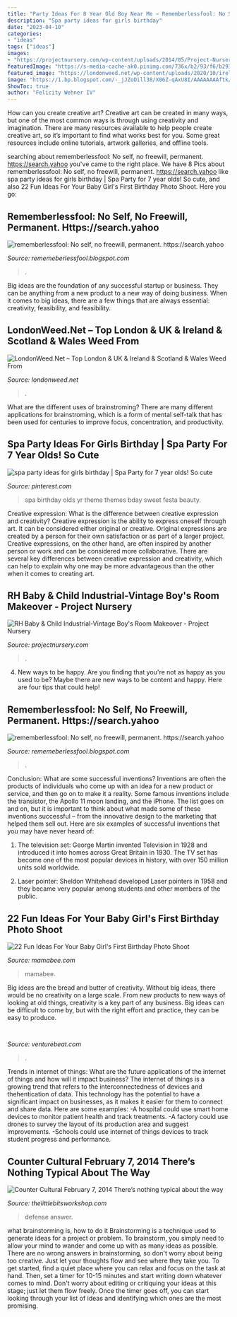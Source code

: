 ```yaml
---
title: "Party Ideas For 8 Year Old Boy Near Me ~ Rememberlessfool: No Self, No Freewill, Permanent. Https://search.yahoo"
description: "Spa party ideas for girls birthday"
date: "2023-04-10"
categories:
- "ideas"
tags: ["ideas"]
images:
- "https://projectnursery.com/wp-content/uploads/2014/05/Project-Nursery_0203-1024x682.jpg"
featuredImage: "https://s-media-cache-ak0.pinimg.com/736x/b2/93/f6/b293f6e561a35317288bc0820d7a7c54.jpg"
featured_image: "https://londonweed.net/wp-content/uploads/2020/10/irelandcannabis-300x197.jpg"
image: "https://1.bp.blogspot.com/-_jJZoDill38/X06Z-qAxU8I/AAAAAAAAftk/pu07Z8B2Dlk0worHertkb08XqfPHxoWrwCLcBGAsYHQ/s640/Untitled2005.png"
ShowToc: true
author: "Felicity Wehner IV"
---
```



How can you create creative art?
Creative art can be created in many ways, but one of the most common ways is through using creativity and imagination. There are many resources available to help people create creative art, so it’s important to find what works best for you. Some great resources include online tutorials, artwork galleries, and offline tools.

	

		
searching about rememberlessfool: No self, no freewill, permanent. https://search.yahoo you've came to the right place. We have 8 Pics about rememberlessfool: No self, no freewill, permanent. https://search.yahoo like spa party ideas for girls birthday | Spa Party for 7 year olds! So cute,  and also 22 Fun Ideas For Your Baby Girl&#039;s First Birthday Photo Shoot. Here you go:
		
    
## Rememberlessfool: No Self, No Freewill, Permanent. Https://search.yahoo

<img loading=lazy src="https://1.bp.blogspot.com/-Lm9peN0FyG8/X06aPr244EI/AAAAAAAAfxU/z40FtjmapU4oPi9hMvyqJQVLiabCGVXDACLcBGAsYHQ/s640/Untitled2064.png" onerror="this.onerror=null;this.src='https://tse2.mm.bing.net/th?id=OIP.SMPOL4t9vU5CiF2jLcfl4gHaEK&amp;pid=15.1';" alt="rememberlessfool: No self, no freewill, permanent. https://search.yahoo">

_Source: rememeberlessfool.blogspot.com_

>. 

	

Big ideas are the foundation of any successful startup or business. They can be anything from a new product to a new way of doing business. When it comes to big ideas, there are a few things that are always essential: creativity, feasibility, and feasibility.

    
## LondonWeed.Net – Top London &amp; UK &amp; Ireland &amp; Scotland &amp; Wales Weed From

<img loading=lazy src="https://londonweed.net/wp-content/uploads/2020/10/irelandcannabis-300x197.jpg" onerror="this.onerror=null;this.src='https://tse1.mm.bing.net/th?id=OIP.yK0HsEry_qYUFgmqdG_BzAAAAA&amp;pid=15.1';" alt="LondonWeed.Net – Top London &amp; UK &amp; Ireland &amp; Scotland &amp; Wales Weed From">

_Source: londonweed.net_

>. 

	

What are the different uses of brainstroming?
There are many different applications for brainstroming, which is a form of mental self-talk that has been used for centuries to improve focus, concentration, and productivity.

    
## Spa Party Ideas For Girls Birthday | Spa Party For 7 Year Olds! So Cute

<img loading=lazy src="https://s-media-cache-ak0.pinimg.com/736x/b2/93/f6/b293f6e561a35317288bc0820d7a7c54.jpg" onerror="this.onerror=null;this.src='https://tse2.mm.bing.net/th?id=OIP.7RN69EBWZC19qgJ4VIRwjwHaLE&amp;pid=15.1';" alt="spa party ideas for girls birthday | Spa Party for 7 year olds! So cute">

_Source: pinterest.com_

>spa birthday olds yr theme themes bday sweet festa beauty. 

	

Creative expression: What is the difference between creative expression and creativity?
Creative expression is the ability to express oneself through art. It can be considered either original or creative. Original expressions are created by a person for their own satisfaction or as part of a larger project. Creative expressions, on the other hand, are often inspired by another person or work and can be considered more collaborative. There are several key differences between creative expression and creativity, which can help to explain why one may be more advantageous than the other when it comes to creating art.

    
## RH Baby &amp; Child Industrial-Vintage Boy&#039;s Room Makeover - Project Nursery

<img loading=lazy src="https://projectnursery.com/wp-content/uploads/2014/05/Project-Nursery_0203-1024x682.jpg" onerror="this.onerror=null;this.src='https://tse3.mm.bing.net/th?id=OIP.DGBG6GDvi4gz4KzMlwFg4wHaE7&amp;pid=15.1';" alt="RH Baby &amp; Child Industrial-Vintage Boy&#039;s Room Makeover - Project Nursery">

_Source: projectnursery.com_

>. 

	

4. New ways to be happy.
Are you finding that you're not as happy as you used to be? Maybe there are new ways to be content and happy. Here are four tips that could help!

    
## Rememberlessfool: No Self, No Freewill, Permanent. Https://search.yahoo

<img loading=lazy src="https://1.bp.blogspot.com/-_jJZoDill38/X06Z-qAxU8I/AAAAAAAAftk/pu07Z8B2Dlk0worHertkb08XqfPHxoWrwCLcBGAsYHQ/s640/Untitled2005.png" onerror="this.onerror=null;this.src='https://tse2.mm.bing.net/th?id=OIP.EqsxW4vcVCApt3cj7eqpLQHaEK&amp;pid=15.1';" alt="rememberlessfool: No self, no freewill, permanent. https://search.yahoo">

_Source: rememeberlessfool.blogspot.com_

>. 

	

Conclusion: What are some successful inventions?
Inventions are often the products of individuals who come up with an idea for a new product or service, and then go on to make it a reality. Some famous inventions include the transistor, the Apollo 11 moon landing, and the iPhone. The list goes on and on, but it is important to think about what made some of these inventions successful – from the innovative design to the marketing that helped them sell out. Here are six examples of successful inventions that you may have never heard of:
1. The television set: George Martin invented Television in 1928 and introduced it into homes across Great Britain in 1930. The TV set has become one of the most popular devices in history, with over 150 million units sold worldwide.

2. Laser pointer: Sheldon Whitehead developed Laser pointers in 1958 and they became very popular among students and other members of the public.

    
## 22 Fun Ideas For Your Baby Girl&#039;s First Birthday Photo Shoot

<img loading=lazy src="https://mamabee.com/wp-content/uploads/2014/09/all-who-want-to-party-are-invited.jpg" onerror="this.onerror=null;this.src='https://tse4.mm.bing.net/th?id=OIP.1PUy4u2ke-TE9Qs48P9dLAHaFT&amp;pid=15.1';" alt="22 Fun Ideas For Your Baby Girl&#039;s First Birthday Photo Shoot">

_Source: mamabee.com_

>mamabee. 

	

Big ideas are the bread and butter of creativity. Without big ideas, there would be no creativity on a large scale. From new products to new ways of looking at old things, creativity is a key part of any business. Big ideas can be difficult to come by, but with the right effort and practice, they can be easy to produce.

    
## 

<img loading=lazy src="https://venturebeat.com/wp-content/uploads/2020/01/nvidia-G-SYNC_360Hz.jpg" onerror="this.onerror=null;this.src='https://tse2.mm.bing.net/th?id=OIP.RusOj6i-a9s8TFQtCEHV7QHaDr&amp;pid=15.1';" alt="">

_Source: venturebeat.com_

>. 

	

Trends in internet of things: What are the future applications of the internet of things and how will it impact business?
The internet of things is a growing trend that refers to the interconnectedness of devices and thehentication of data. This technology has the potential to have a significant impact on businesses, as it makes it easier for them to connect and share data. Here are some examples: 
-A hospital could use smart home devices to monitor patient health and track treatments. 
-A factory could use drones to survey the layout of its production area and suggest improvements. 
-Schools could use internet of things devices to track student progress and performance.

    
## Counter Cultural February 7, 2014 There’s Nothing Typical About The Way

<img loading=lazy src="https://www.thelittlebitsworkshop.com/thelittlebitsworkshop.com/Resources/Archive_files/shapeimage_22.png" onerror="this.onerror=null;this.src='https://tse3.mm.bing.net/th?id=OIP.t8qnvTYF-vElUGd1j0Tk5wAAAA&amp;pid=15.1';" alt="Counter Cultural February 7, 2014 There’s nothing typical about the way">

_Source: thelittlebitsworkshop.com_

>defense answer. 

	

what brainstorming is, how to do it
Brainstorming is a technique used to generate ideas for a project or problem. To brainstorm, you simply need to allow your mind to wander and come up with as many ideas as possible. There are no wrong answers in brainstorming, so don't worry about being too creative. Just let your thoughts flow and see where they take you.
To get started, find a quiet place where you can relax and focus on the task at hand. Then, set a timer for 10-15 minutes and start writing down whatever comes to mind. Don't worry about editing or critiquing your ideas at this stage; just let them flow freely. Once the timer goes off, you can start looking through your list of ideas and identifying which ones are the most promising.

